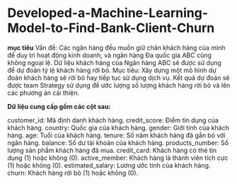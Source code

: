 # Developed-a-Machine-Learning-Model-to-Find-Bank-Client-Churn
**mục tiêu**
Vấn đề: Các ngân hàng đều muốn giữ chân khách hàng của mình để duy trì hoạt động kinh doanh, và ngân hàng Đa quốc gia ABC cũng không ngoại lệ. Dữ liệu khách hàng của Ngân hàng ABC sẽ được sử dụng để dự đoán tỷ lệ khách hàng rời bỏ.
Mục tiêu: Xây dựng một mô hình dự đoán khách hàng sẽ rời bỏ hay tiếp tục sử dụng dịch vụ. Kết quả dự đoán sẽ được team Strategy sử dụng để ước lượng số lượng khách hàng rời bỏ và lên các phương án cải thiện.

**Dữ liệu cung cấp gồm các cột sau:**

customer_id: Mã định danh khách hàng.
credit_score: Điểm tín dụng của khách hàng.
country: Quốc gia của khách hàng.
gender: Giới tính của khách hàng.
age: Tuổi của khách hàng.
tenure: Số năm khách hàng đã gắn bó với ngân hàng.
balance: Số dư tài khoản của khách hàng.
products_number: Số lượng sản phẩm khách hàng đã mua.
credit_card: Khách hàng có thẻ tín dụng (1) hoặc không (0).
active_member: Khách hàng là thành viên tích cực (1) hoặc không (0).
estimated_salary: Lương ước tính của khách hàng.
churn: Khách hàng rời bỏ (1) hoặc không (0).
